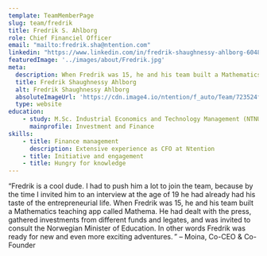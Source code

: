 ```yaml
---
template: TeamMemberPage
slug: team/fredrik
title: Fredrik S. Ahlborg
role: Chief Financiel Officer
email: "mailto:fredrik.sha@ntention.com"
linkedin: "https://www.linkedin.com/in/fredrik-shaughnessy-ahlborg-604819126/"
featuredImage: '../images/about/Fredrik.jpg'
meta:
  description: When Fredrik was 15, he and his team built a Mathematics teaching app; Mathema. He had dealt with the press, gathered investments …
  title: Fredrik Shaughnessy Ahlborg
  alt: Fredrik Shaughnessy Ahlborg
  absoluteImageUrl: 'https://cdn.image4.io/ntention/f_auto/Team/723524f4-38f1-4c35-a6b4-d321fc95f581.Jpeg'
  type: website
education:
    - study: M.Sc. Industrial Economics and Technology Management (NTNU)
      mainprofile: Investment and Finance
skills:
    - title: Finance management
      description: Extensive experience as CFO at Ntention
    - title: Initiative and engagement
    - title: Hungry for knowledge
---
```

<!BIO>
“Fredrik is a cool dude. I had to push him a lot to join the team, because by the time I invited him to an interview at the age of 19 he had already had his taste of the entrepreneurial life. When Fredrik was 15, he and his team built a Mathematics teaching app called Mathema. He had dealt with the press, gathered investments from different funds and legates, and was invited to consult the Norwegian Minister of Education. In other words Fredrik was ready for new and even more exciting adventures. ” – Moina, Co-CEO & Co-Founder
